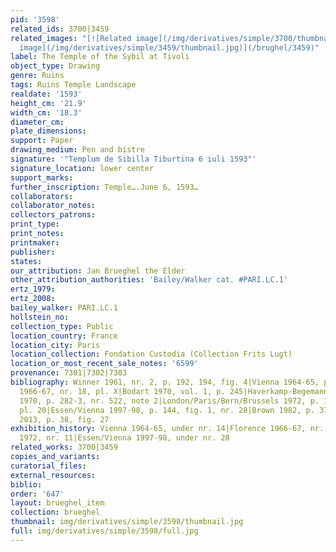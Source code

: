 ```yaml
---
pid: '3598'
related_ids: 3700|3459
related_images: "[![Related image](/img/derivatives/simple/3700/thumbnail.jpg)](/brughel/3700)|[![Related
  image](/img/derivatives/simple/3459/thumbnail.jpg)](/brughel/3459)"
label: The Temple of the Sybil at Tivoli
object_type: Drawing
genre: Ruins
tags: Ruins Temple Landscape
realdate: '1593'
height_cm: '21.9'
width_cm: '18.3'
diameter_cm: 
plate_dimensions: 
support: Paper
drawing_medium: Pen and bistre
signature: '"Templum de Sibilla Tiburtina 6 iuli 1593"'
signature_location: lower center
support_marks: 
further_inscription: Temple….June 6, 1593…
collaborators: 
collaborator_notes: 
collectors_patrons: 
print_type: 
print_notes: 
printmaker: 
publisher: 
states: 
our_attribution: Jan Brueghel the Elder
other_attribution_authorities: 'Bailey/Walker cat. #PARI.LC.1'
ertz_1979: 
ertz_2008: 
bailey_walker: PARI.LC.1
hollstein_no: 
collection_type: Public
location_country: France
location_city: Paris
location_collection: Fondation Custodia (Collection Frits Lugt)
location_or_most_recent_sale_notes: '6599'
provenance: 7301|7302|7303
bibliography: Winner 1961, nr. 2, p. 192, 194, fig. 4|Vienna 1964-65, p. 32, nr. 14|Florence
  1966-67, nr. 18, pl. X|Bodart 1970, vol. 1, p. 245|Haverkamp-Begemann and Logan
  1970, p. 282-3, nr. 522, note 2|London/Paris/Bern/Brussels 1972, p. 14-5, nr. 11,
  pl. 20|Essen/Vienna 1997-98, p. 144, fig. 1, nr. 28|Brown 1982, p. 370, pl. 13|Ruby
  2013, p. 38, fig. 27
exhibition_history: Vienna 1964-65, under nr. 14|Florence 1966-67, nr. 18|London/Paris/Bern/Brussels
  1972, nr. 11|Essen/Vienna 1997-98, under nr. 28
related_works: 3700|3459
copies_and_variants: 
curatorial_files: 
external_resources: 
biblio: 
order: '647'
layout: brueghel_item
collection: brueghel
thumbnail: img/derivatives/simple/3598/thumbnail.jpg
full: img/derivatives/simple/3598/full.jpg
---
```

